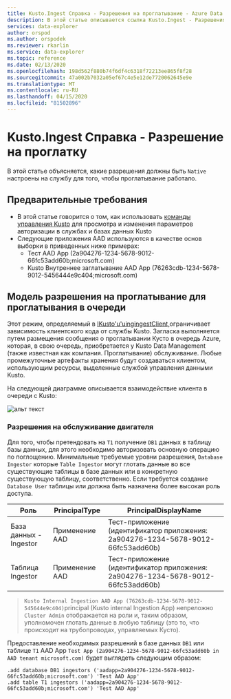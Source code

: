 ```yaml
---
title: Kusto.Ingest Справка - Разрешения на проглатывание - Azure Data Explorer (ru) Документы Майкрософт
description: В этой статье описывается ссылка Kusto.Ingest - Разрешения на проглатку в Azure Data Explorer.
services: data-explorer
author: orspod
ms.author: orspodek
ms.reviewer: rkarlin
ms.service: data-explorer
ms.topic: reference
ms.date: 02/13/2020
ms.openlocfilehash: 198d562f880b74f6df4c6318f72213ee865f8f28
ms.sourcegitcommit: 47a002b7032a05ef67c4e5e12de7720062645e9e
ms.translationtype: MT
ms.contentlocale: ru-RU
ms.lasthandoff: 04/15/2020
ms.locfileid: "81502896"
---
```

# <a name="kustoingest-reference---ingestion-permissions"></a>Kusto.Ingest Справка - Разрешение на проглатку
В этой статье объясняется, какие разрешения должны быть `Native` настроены на службу для того, чтобы проглатывание работало.



## <a name="prerequisites"></a>Предварительные требования
* В этой статье говорится о том, как использовать [команды управления Kusto](../../management/security-roles.md) для просмотра и изменения параметров авторизации в службах и базах данных Kusto
* Следующие приложения AAD используются в качестве основ выборки в приведенных ниже примерах:
    * Тест AAD App (2a904276-1234-5678-9012-66fc53add60b;microsoft.com)
    * Kusto Внутреннее заглатывание AAD App (76263cdb-1234-5678-9012-5456444e9c404;microsoft.com)

## <a name="ingestion-permission-model-for-queued-ingestion"></a>Модель разрешения на проглатывание для проглатывания в очереди
Этот режим, определяемый в [IKusto'u'uingingestClient,](kusto-ingest-client-reference.md#interface-ikustoqueuedingestclient)ограничивает зависимость клиентского кода от службы Kusto. Загласка выполняется путем размещения сообщения о проглатывании Кусто в очередь Azure, которая, в свою очередь, приобретается у Kusto Data Management (также известная как компания. Проглатывание) обслуживание. Любые промежуточные артефакты хранения будут создаваться клиентом, использующим ресурсы, выделенные службой управления данными Kusto.<BR>

На следующей диаграмме описывается взаимодействие клиента в очереди с Kusto:<BR>

![альт текст](../images/queued-ingest.jpg "в очереди-ingest")

### <a name="permissions-on-the-engine-service"></a>Разрешения на обслуживание двигателя
Для того, чтобы претендовать на `T1` получение `DB1` данных в таблицу базы данных, для этого необходимо авторизовать основную операцию по поглощению.
Минимальные требуемые уровни разрешения, `Database Ingestor` которые `Table Ingestor` могут глотать данные во все существующие таблицы в базе данных или в конкретную существующую таблицу, соответственно.
Если требуется создание `Database User` таблицы или должна быть назначена более высокая роль доступа.


|Роль |PrincipalType    |PrincipalDisplayName
|--------|------------|------------
|База данных - Ingestor |Применение AAD |Тест-приложение (идентификатор приложения: 2a904276-1234-5678-9012-66fc53add60b)
|Таблица Ingestor |Применение AAD |Тест-приложение (идентификатор приложения: 2a904276-1234-5678-9012-66fc53add60b)

>`Kusto Internal Ingestion AAD App (76263cdb-1234-5678-9012-545644e9c404)`principal (Kusto internal Ingestion App) непреложно `Cluster Admin` отображается на роли и, таким образом, уполномочен глотать данные в любую таблицу (это то, что происходит на трубопроводах, управляемых Кусто).

Предоставление необходимых разрешений в базе данных `DB1` или таблице `T1` AAD App `Test App (2a904276-1234-5678-9012-66fc53add60b in AAD tenant microsoft.com)` будет выглядеть следующим образом:
```kusto
.add database DB1 ingestors ('aadapp=2a904276-1234-5678-9012-66fc53add60b;microsoft.com') 'Test AAD App'
.add table T1 ingestors ('aadapp=2a904276-1234-5678-9012-66fc53add60b;microsoft.com') 'Test AAD App'
```

